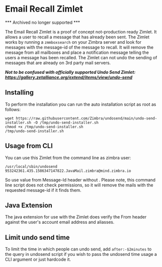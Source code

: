 # Email Recall Zimlet

*** Archived no longer supported ***

The Email Recall Zimlet is a proof of concept not-production ready Zimlet. It allows a user to recall a message that has already been sent. The Zimlet works by running a `zmmboxsearch` on your Zimbra server and look for messages with the message-id of the message to recall. It will remove the message from all mailboxes and place a notification message telling the users a message has been recalled. The Zimlet can not undo the sending of messages that are already on 3rd party mail servers.

***Not to be confused with officially supported Undo Send Zimlet: https://gallery.zetalliance.org/extend/items/view/undo-send***

## Installing

To perform the installation you can run the auto installation script as root as follows:

```
wget https://raw.githubusercontent.com/Zimbra/undosend/main/undo-send-installer.sh -O /tmp/undo-send-installer.sh
chmod +x /tmp/undo-send-installer.sh
/tmp/undo-send-installer.sh
```

## Usage from CLI

You can use this Zimlet from the command line as zimbra user: 

```
/usr/local/sbin/undosend 953242361.435.1586347147822.JavaMail.zimbra@mind.zimbra.io
```

So use value from Message-Id header without . Please note, this command line script does not check permissions, so it will remove the mails with the requested message-id if it finds them.

## Java Extension

The java extension for use with the Zimlet does verify the From header against the user's account email address and aliasses.

## Limit undo send time

To limit the time in which people can undo send, add `after:-$2minutes` to the query in undosend script if you wish to pass the undosend time usage a CLI argument or just hardcode it.
